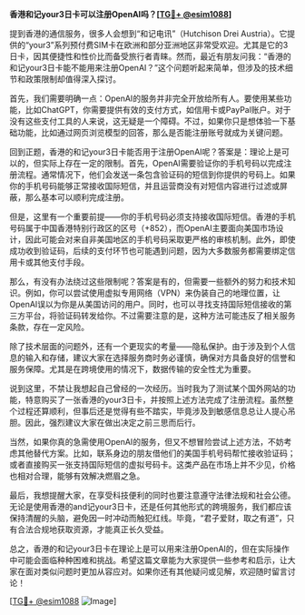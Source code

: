 **香港和记your3日卡可以注册OpenAI吗？[[TG💪+ @esim1088](https://t.me/s/esim1088)]**

提到香港的通信服务，很多人会想到“和记电讯”（Hutchison Drei Austria）。它提供的“your3”系列预付费SIM卡在欧洲和部分亚洲地区非常受欢迎。尤其是它的3日卡，因其便捷性和性价比而备受旅行者青睐。然而，最近有朋友问我：“香港的和记your3日卡能不能用来注册OpenAI？”这个问题听起来简单，但涉及的技术细节和政策限制却值得深入探讨。

首先，我们需要明确一点：OpenAI的服务并非完全开放给所有人。要使用某些功能，比如ChatGPT，你需要提供有效的支付方式，如信用卡或PayPal账户。对于没有这些支付工具的人来说，这无疑是一个障碍。不过，如果你只是想体验一下基础功能，比如通过网页浏览模型的回答，那么是否能注册账号就成为关键问题。

回到正题，香港的和记your3日卡能否用于注册OpenAI呢？答案是：理论上是可以的，但实际上存在一定的限制。首先，OpenAI需要验证你的手机号码以完成注册流程。通常情况下，他们会发送一条包含验证码的短信到你提供的号码上。如果你的手机号码能够正常接收国际短信，并且运营商没有对短信内容进行过滤或屏蔽，那么基本可以顺利完成注册。

但是，这里有一个重要前提——你的手机号码必须支持接收国际短信。香港的手机号码属于中国香港特别行政区的区号（+852），而OpenAI主要面向美国市场设计，因此可能会对来自非美国地区的手机号码采取更严格的审核机制。此外，即使成功收到验证码，后续的支付环节也可能遇到问题，因为大多数服务都需要绑定信用卡或其他支付手段。

那么，有没有办法绕过这些限制呢？答案是有的，但需要一些额外的努力和技术知识。例如，你可以尝试使用虚拟专用网络（VPN）来伪装自己的地理位置，让OpenAI误以为你是从美国访问的用户。同时，也可以寻找支持国际短信接收的第三方平台，将验证码转发给你。不过需要注意的是，这种方法可能违反了相关服务条款，存在一定风险。

除了技术层面的问题外，还有一个更现实的考量——隐私保护。由于涉及到个人信息的输入和存储，建议大家在选择服务商时务必谨慎，确保对方具备良好的信誉和服务保障。尤其是在跨境使用的情况下，数据传输的安全性尤为重要。

说到这里，不禁让我想起自己曾经的一次经历。当时我为了测试某个国外网站的功能，特意购买了一张香港的your3日卡，并按照上述方法完成了注册流程。虽然整个过程还算顺利，但事后还是觉得有些不踏实，毕竟涉及到敏感信息总让人提心吊胆。因此，强烈建议大家在做出决定之前三思而后行。

当然，如果你真的急需使用OpenAI的服务，但又不想冒险尝试上述方法，不妨考虑其他替代方案。比如，联系身边的朋友借他们的美国手机号码帮忙接收验证码；或者直接购买一张支持国际短信的虚拟号码卡。这类产品在市场上并不少见，价格也相对合理，能够有效解决燃眉之急。

最后，我想提醒大家，在享受科技便利的同时也要注意遵守法律法规和社会公德。无论是使用香港的and记your3日卡，还是任何其他形式的跨境服务，我们都应该保持清醒的头脑，避免因一时冲动而触犯红线。毕竟，“君子爱财，取之有道”，只有合法合规地获取资源，才能真正长久受益。

总之，香港的和记your3日卡在理论上是可以用来注册OpenAI的，但在实际操作中可能会面临种种困难和挑战。希望这篇文章能为大家提供一些参考和启示，让大家在面对类似问题时更加从容应对。如果你还有其他疑问或见解，欢迎随时留言讨论！

[[TG💪+ @esim1088](https://t.me/s/esim1088) ![Image](https://i.postimg.cc/4NQfJmqS/Snipaste-2025-05-13-00-14-12.png)]